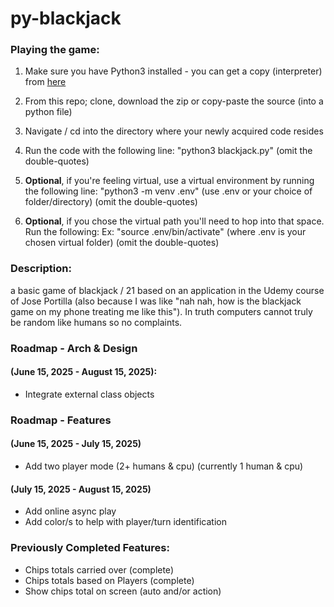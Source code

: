 # py-blackjack

### Playing the game:

1. Make sure you have Python3 installed - you can get a copy (interpreter) from [here](https://www.python.org/downloads/)

2. From this repo; clone, download the zip or copy-paste the source (into a python file)

3. Navigate / cd into the directory where your newly acquired code resides

4. Run the code with the following line: "python3 blackjack.py" (omit the double-quotes)

5. **Optional**, if you're feeling virtual, use a virtual environment by running the following line: "python3 -m venv .env" (use .env or your choice of folder/directory) (omit the double-quotes)

6. **Optional**, if you chose the virtual path you'll need to hop into that space. Run the following: Ex: "source .env/bin/activate" (where .env is your chosen virtual folder) (omit the double-quotes)

### Description:

<p>a basic game of blackjack / 21 based on an application in the Udemy course of Jose Portilla (also because I was like "nah nah, how is the blackjack game on my phone treating me like this"). In truth computers cannot truly be random like humans so no complaints.</p>

### Roadmap - Arch & Design

#### (June 15, 2025 - August 15, 2025):

- Integrate external class objects

### Roadmap - Features

#### (June 15, 2025 - July 15, 2025)

- Add two player mode (2+ humans & cpu) (currently 1 human & cpu)

#### (July 15, 2025 - August 15, 2025)

- Add online async play
- Add color/s to help with player/turn identification

### Previously Completed Features:

- Chips totals carried over (complete)
- Chips totals based on Players (complete)
- Show chips total on screen (auto and/or action)
